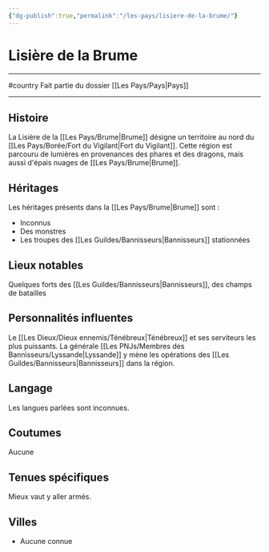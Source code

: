 ```yaml
---
{"dg-publish":true,"permalink":"/les-pays/lisiere-de-la-brume/"}
---
```


# Lisière de la Brume
---
#country 
Fait partie du dossier [[Les Pays/Pays\|Pays]]

-------
## Histoire
La Lisière de la [[Les Pays/Brume\|Brume]] désigne un territoire au nord du [[Les Pays/Borée/Fort du Vigilant\|Fort du Vigilant]]. Cette région est parcouru de lumières en provenances des phares et des dragons, mais aussi d'épais nuages de [[Les Pays/Brume\|Brume]].
## Héritages
Les héritages présents dans la [[Les Pays/Brume\|Brume]] sont :
- Inconnus
- Des monstres
- Les troupes des [[Les Guildes/Bannisseurs\|Bannisseurs]] stationnées
## Lieux notables
Quelques forts des [[Les Guildes/Bannisseurs\|Bannisseurs]], des champs de batailles
## Personnalités influentes
Le [[Les Dieux/Dieux ennemis/Ténébreux\|Ténébreux]] et ses serviteurs les plus puissants. La générale [[Les PNJs/Membres des Bannisseurs/Lyssande\|Lyssande]] y mène les opérations des [[Les Guildes/Bannisseurs\|Bannisseurs]] dans la région.
## Langage
Les langues parlées sont inconnues.
## Coutumes
Aucune
## Tenues spécifiques
Mieux vaut y aller armés.
## Villes
- Aucune connue